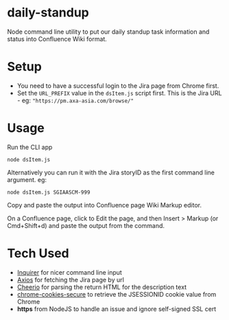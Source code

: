 # daily-standup

Node command line utility to put our daily standup task information and status into Confluence Wiki format.

# Setup

- You need to have a successful login to the Jira page from Chrome first.
- Set the `URL_PREFIX` value in the `dsItem.js` script first. This is the Jira URL - eg: `"https://pm.axa-asia.com/browse/"`

# Usage

Run the CLI app

```
node dsItem.js
```

Alternatively you can run it with the Jira storyID as the first command line argument. eg:

```
node dsItem.js SGIAASCM-999
```

Copy and paste the output into Confluence page Wiki Markup editor.

On a Confluence page, click to Edit the page, and then Insert > Markup (or Cmd+Shift+d) and paste the output from the command.

# Tech Used

- [Inquirer](https://github.com/SBoudrias/Inquirer.js) for nicer command line input
- [Axios](https://github.com/axios/axios) for fetching the Jira page by url
- [Cheerio](https://github.com/cheeriojs/cheerio) for parsing the return HTML for the description text
- [chrome-cookies-secure](https://github.com/bertrandom/chrome-cookies-secure) to retrieve the JSESSIONID cookie value from Chrome
- **https** from NodeJS to handle an issue and ignore self-signed SSL cert
